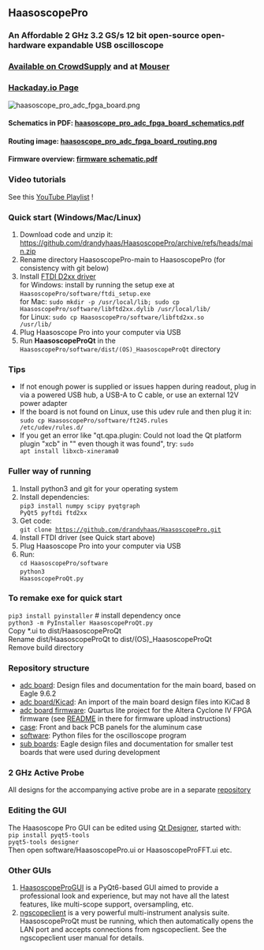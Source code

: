 ## HaasoscopePro

### An Affordable 2 GHz 3.2 GS/s 12 bit open-source open-hardware expandable USB oscilloscope

### [Available on CrowdSupply](https://www.crowdsupply.com/andy-haas/haasoscope-pro) and at [Mouser](https://www.mouser.com/c/?q=Haasoscope)

### [Hackaday.io Page](https://hackaday.io/project/200773-haasoscope-pro)

![haasoscope_pro_adc_fpga_board.png](adc%20board%2Fhaasoscope_pro_adc_fpga_board.png)

#### Schematics in PDF: [haasoscope_pro_adc_fpga_board_schematics.pdf](adc%20board%2Fhaasoscope_pro_adc_fpga_board_schematics.pdf)

#### Routing image: [haasoscope_pro_adc_fpga_board_routing.png](adc%20board%2Fhaasoscope_pro_adc_fpga_board_routing.png)

#### Firmware overview: [firmware schematic.pdf](adc%20board%20firmware/schematic.pdf)

### Video tutorials

See this [YouTube Playlist](https://www.youtube.com/playlist?list=PLB1iz3MRh5DiKQQmUUNoTf2oo_m5qS00k) !

### Quick start (Windows/Mac/Linux)

1) Download code and unzip it: https://github.com/drandyhaas/HaasoscopePro/archive/refs/heads/main.zip
2) Rename directory HaasoscopePro-main to HaasoscopePro (for consistency with git below)
3) Install [FTDI D2xx driver](https://ftdichip.com/drivers/d2xx-drivers/) 
<br>for Windows: install by running the setup exe at <code>HaasoscopePro/software/ftdi_setup.exe</code>
<br>for Mac: <code>sudo mkdir -p /usr/local/lib; sudo cp HaasoscopePro/software/libftd2xx.dylib /usr/local/lib/</code> 
<br>for Linux: <code>sudo cp HaasoscopePro/software/libftd2xx.so /usr/lib/</code>
4) Plug Haasoscope Pro into your computer via USB
5) Run **HaasoscopeProQt** in the <code>HaasoscopePro/software/dist/(OS)_HaasoscopeProQt</code> directory

### Tips

- If not enough power is supplied or issues happen during readout, plug in via a powered USB hub, a USB-A to C cable, or use an external 12V power adapter
- If the board is not found on Linux, use this udev rule and then plug it in: <code>sudo cp HaasoscopePro/software/ft245.rules /etc/udev/rules.d/</code>
- If you get an error like "qt.qpa.plugin: Could not load the Qt platform plugin "xcb" in "" even though it was found", try: <code>sudo apt install libxcb-xinerama0</code>

### Fuller way of running

1) Install python3 and git for your operating system
2) Install dependencies: <br><code>pip3 install numpy scipy pyqtgraph PyQt5 pyftdi ftd2xx</code>
3) Get code: <br><code>git clone https://github.com/drandyhaas/HaasoscopePro.git</code>
4) Install FTDI driver (see Quick start above)
5) Plug Haasoscope Pro into your computer via USB
6) Run:
<br><code>cd HaasoscopePro/software</code>
<br><code>python3 HaasoscopeProQt.py</code>

### To remake exe for quick start
<code>pip3 install pyinstaller</code> # install dependency once
<br><code>python3 -m PyInstaller HaasoscopeProQt.py</code>
<br>Copy *.ui to dist/HaasoscopeProQt
<br>Rename dist/HaasoscopeProQt to dist/(OS)_HaasoscopeProQt
<br>Remove build directory

### Repository structure

- [adc board](adc%20board/): Design files and documentation for the main board, based on Eagle 9.6.2
- [adc board/Kicad](adc%20board/Kicad): An import of the main board design files into KiCad 8
- [adc board firmware](adc%20board%20firmware/): Quartus lite project for the Altera Cyclone IV FPGA firmware (see [README](adc%20board%20firmware/README.md) in there for firmware upload instructions)
- [case](case/): Front and back PCB panels for the aluminum case
- [software](software/): Python files for the oscilloscope program
- [sub boards](sub%20boards/): Eagle design files and documentation for smaller test boards that were used during development 

### 2 GHz Active Probe

All designs for the accompanying active probe are in a separate [repository](https://github.com/drandyhaas/oshw-active-probe)

### Editing the GUI

The Haasoscope Pro GUI can be edited using [Qt Designer](https://www.pythonguis.com/installation/install-qt-designer-standalone/), started with:
<br><code>pip install pyqt5-tools</code>
<br><code>pyqt5-tools designer</code>
<br>Then open software/HaasoscopePro.ui or HaasoscopeProFFT.ui etc.

### Other GUIs

1) [HaasoscopeProGUI](https://github.com/priimak/HaasoscopeProGUI) is a PyQt6-based GUI aimed to provide a professional look and experience, but may not have all the latest features, like multi-scope support, oversampling, etc.
2) [ngscopeclient](https://www.ngscopeclient.org/) is a very powerful multi-instrument analysis suite. HaasoscopeProQt must be running, which then automatically opens the LAN port and accepts connections from ngscopeclient. See the ngscopeclient user manual for details.

